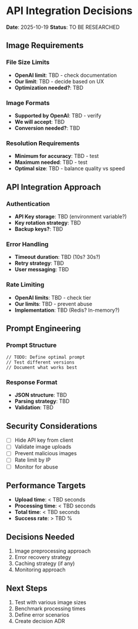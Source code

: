 # API Integration Decisions

**Date**: 2025-10-19
**Status**: TO BE RESEARCHED

## Image Requirements

### File Size Limits

- **OpenAI limit**: TBD - check documentation
- **Our limit**: TBD - decide based on UX
- **Optimization needed?**: TBD

### Image Formats

- **Supported by OpenAI**: TBD - verify
- **We will accept**: TBD
- **Conversion needed?**: TBD

### Resolution Requirements

- **Minimum for accuracy**: TBD - test
- **Maximum needed**: TBD - test
- **Optimal size**: TBD - balance quality vs speed

## API Integration Approach

### Authentication

- **API Key storage**: TBD (environment variable?)
- **Key rotation strategy**: TBD
- **Backup keys?**: TBD

### Error Handling

- **Timeout duration**: TBD (10s? 30s?)
- **Retry strategy**: TBD
- **User messaging**: TBD

### Rate Limiting

- **OpenAI limits**: TBD - check tier
- **Our limits**: TBD - prevent abuse
- **Implementation**: TBD (Redis? In-memory?)

## Prompt Engineering

### Prompt Structure

```
// TODO: Define optimal prompt
// Test different versions
// Document what works best
```

### Response Format

- **JSON structure**: TBD
- **Parsing strategy**: TBD
- **Validation**: TBD

## Security Considerations

- [ ] Hide API key from client
- [ ] Validate image uploads
- [ ] Prevent malicious images
- [ ] Rate limit by IP
- [ ] Monitor for abuse

## Performance Targets

- **Upload time**: < TBD seconds
- **Processing time**: < TBD seconds
- **Total time**: < TBD seconds
- **Success rate**: > TBD %

## Decisions Needed

1. Image preprocessing approach
2. Error recovery strategy
3. Caching strategy (if any)
4. Monitoring approach

## Next Steps

1. Test with various image sizes
2. Benchmark processing times
3. Define error scenarios
4. Create decision ADR